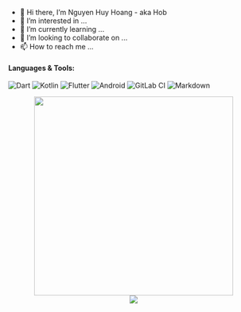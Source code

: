 - 👋 Hi there, I’m Nguyen Huy Hoang - aka Hob  
- 👀 I’m interested in ...
- 🌱 I’m currently learning ...
- 💞️ I’m looking to collaborate on ...
- 📫 How to reach me ...

#### Languages & Tools:

![Dart](https://img.shields.io/badge/dart-%230175C2.svg?style=for-the-badge&logo=dart&logoColor=white)
![Kotlin](https://img.shields.io/badge/kotlin-%230095D5.svg?style=for-the-badge&logo=kotlin&logoColor=white)
![Flutter](https://img.shields.io/badge/Flutter-%2302569B.svg?style=for-the-badge&logo=Flutter&logoColor=white)
![Android](https://img.shields.io/badge/Android-3DDC84?style=for-the-badge&logo=android&logoColor=white)
![GitLab CI](https://img.shields.io/badge/gitlab%20ci-%23181717.svg?style=for-the-badge&logo=gitlab&logoColor=white)
![Markdown](https://img.shields.io/badge/markdown-%23000000.svg?style=for-the-badge&logo=markdown&logoColor=white)


<div style="text-align: center">
  <img src="https://github-readme-stats.vercel.app/api?username=HoangNguyen0403&show_icons=true&theme=radical" width="400">
<br />
  <img src="https://github-readme-stats.vercel.app/api/top-langs/?username=HoangNguyen0403&&title_color=ffffff&text_color=c9cacc&icon_color=4AB197&bg_color=1A2B34&layout=compact" />
</div>

<!---
HoangNguyen0403/HoangNguyen0403 is a ✨ special ✨ repository because its `README.md` (this file) appears on your GitHub profile.
You can click the Preview link to take a look at your changes.
--->
